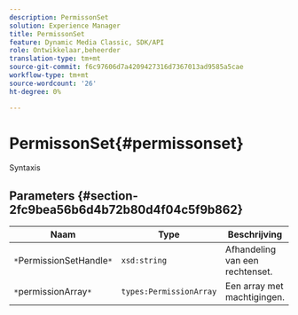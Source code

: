 ```yaml
---
description: PermissonSet
solution: Experience Manager
title: PermissonSet
feature: Dynamic Media Classic, SDK/API
role: Ontwikkelaar,beheerder
translation-type: tm+mt
source-git-commit: f6c97606d7a4209427316d7367013ad9585a5cae
workflow-type: tm+mt
source-wordcount: '26'
ht-degree: 0%

---
```



# PermissonSet{#permissonset}

Syntaxis

## Parameters {#section-2fc9bea56b6d4b72b80d4f04c5f9b862}

| Naam | Type | Beschrijving |
|---|---|---|
| `*`PermissionSetHandle`*` | `xsd:string` | Afhandeling van een rechtenset. |
| `*`permissionArray`*` | `types:PermissionArray` | Een array met machtigingen. |

